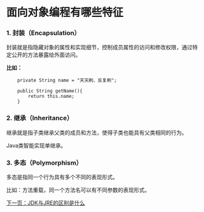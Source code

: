 # 面向对象编程有哪些特征

### 1. 封装（Encapsulation）

封装就是指隐藏对象的属性和实现细节，控制成员属性的访问和修改权限，通过特定公开的方法暴露给外面访问。

**比如：**

```
	private String name = "天天刷、反复刷";
	
	public String getName(){
		return this.name;
	}
```

### 2. 继承（Inheritance）

继承就是指子类继承父类的成员和方法，使得子类也能具有父类相同的行为。

Java类智能实现单继承。

### 3. 多态（Polymorphism）

多态是指同一个行为具有多个不同的表现形式。

比如：方法重载，同一个方法名可以有不同参数的表现形式。

[下一页：JDK与JRE的区别是什么](/菜单/2JDK与JRE的区别是什么.md)

<!-- >这是引用的内容 -->

<!-- 前端开发必读文档：

​    [thymeleaf官网](https://www.thymeleaf.org)

​	[Using Thymeleaf 译文](https://raledong.gitbooks.io/using-thymeleaf/content/Chapter1/section1.1.html)

欢迎吐槽，欢迎star~ -->
